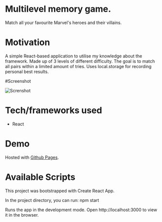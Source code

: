 # Multilevel memory game.

Match all your favourite Marvel's heroes and their villains. 

# Motivation

A simple React-based application to utilise my knowledge about the framework. Made up of 3 levels of different difficulty. The goal is to match all pairs within a limited amount of tries. Uses local.storage for recording personal best results.  

#Screenshot

![Screnshot](https://k2project.github.io/portfolio/static/media/cards.7ba465aa.gif)

# Tech/frameworks used

- React

# Demo 

Hosted with [Github Pages](https://k2project.github.io/cards/).

# Available Scripts

This project was bootstrapped with Create React App.

In the project directory, you can run: npm start

Runs the app in the development mode.
Open http://localhost:3000 to view it in the browser.


